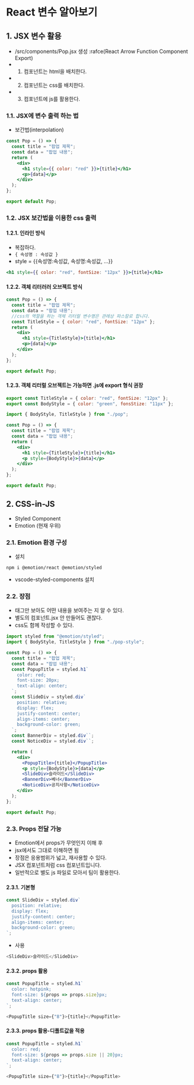 # React 변수 알아보기

## 1. JSX 변수 활용

- /src/components/Pop.jsx 생성
  :rafce(React Arrow Function Component Export)
- 1. 컴포넌트는 html을 배치한다.
- 2. 컴포넌트는 css를 배치한다.
- 3. 컴포넌트에 js를 활용한다.

### 1.1. JSX에 변수 출력 하는 법

- 보간법(interpolation)

```jsx
const Pop = () => {
  const title = "팝업 제목";
  const data = "팝업 내용";
  return (
    <div>
      <h1 style={{ color: "red" }}>{title}</h1>
      <p>{data}</p>
    </div>
  );
};

export default Pop;
```

### 1.2. JSX 보간법을 이용한 css 출력

#### 1.2.1. 인라인 방식

- 복잡하다.
- `{ 속성명 : 속성값 }`
- style = {{속성명:속성값, 속성명:속성값, ...}}

```jsx
<h1 style={{ color: "red", fontSize: "12px" }}>{title}</h1>
```

#### 1.2.2. 객체 리터러러 오브젝트 방식

```jsx
const Pop = () => {
  const title = "팝업 제목";
  const data = "팝업 내용";
  //css의 역할을 하는 객체 리터럴 변수명은 관례상 파스칼로 합니다.
  const TitleStyle = { color: "red", fontSize: "12px" };
  return (
    <div>
      <h1 style={TitleStyle}>{title}</h1>
      <p>{data}</p>
    </div>
  );
};

export default Pop;
```

#### 1.2.3. 객체 리터럴 오브젝트는 가능하면 .js에 export 형식 권장

```js
export const TitleStyle = { color: "red", fontSize: "12px" };
export const BodyStyle = { color: "green", fonsStize: "11px" };
```

```jsx
import { BodyStyle, TitleStyle } from "./pop";

const Pop = () => {
  const title = "팝업 제목";
  const data = "팝업 내용";
  return (
    <div>
      <h1 style={TitleStyle}>{title}</h1>
      <p style={BodyStyle}>{data}</p>
    </div>
  );
};

export default Pop;
```

## 2. CSS-in-JS

- Styled Component
- Emotion (현재 우위)

### 2.1. Emotion 환경 구성

- 설치

```
npm i @emotion/react @emotion/styled
```

- vscode-styled-components 설치

### 2.2. 장점

- 태그만 보아도 어떤 내용을 보여주는 지 알 수 있다.
- 별도의 컴포넌트.jsx 안 만들어도 괜찮다.
- css도 함께 작성할 수 있다.

```jsx
import styled from "@emotion/styled";
import { BodyStyle, TitleStyle } from "./pop-style";

const Pop = () => {
  const title = "팝업 제목";
  const data = "팝업 내용";
  const PopupTitle = styled.h1`
    color: red;
    font-size: 20px;
    text-align: center;
  `;
  const SlideDiv = styled.div`
    position: relative;
    display: flex;
    justify-content: center;
    align-items: center;
    background-color: green;
  `;
  const BannerDiv = styled.div``;
  const NoticeDiv = styled.div``;

  return (
    <div>
      <PopupTitle>{title}</PopupTitle>
      <p style={BodyStyle}>{data}</p>
      <SlideDiv>슬라이드</SlideDiv>
      <BannerDiv>베너</BannerDiv>
      <NoticeDiv>공지사항</NoticeDiv>
    </div>
  );
};

export default Pop;
```

### 2.3. Props 전달 가능

- Emotion에서 props가 무엇인지 이해 후
- jsx에서도 그대로 이해하면 됨
- 장점은 응용범위가 넓고, 재사용할 수 있다.
- JSX 컴포넌트처럼 css 컴포넌트입니다.
- 일반적으로 별도 js 파일로 모아서 팀이 활용한다.

#### 2.3.1. 기본형

```js
const SlideDiv = styled.div`
  position: relative;
  display: flex;
  justify-content: center;
  align-items: center;
  background-color: green;
`;
```

- 사용

```js
<SlideDiv>슬라이드</SlideDiv>
```

#### 2.3.2. props 활용

```js
const PopupTitle = styled.h1`
  color: hotpink;
  font-size: ${props => props.size}px;
  text-align: center;
`;
```

```js
<PopupTitle size={"8"}>{title}</PopupTitle>
```

#### 2.3.3. props 활용-디폴트값을 적용

```js
const PopupTitle = styled.h1`
  color: red;
  font-size: ${props => props.size || 20}px;
  text-align: center;
`;
```

```js
<PopupTitle size={"8"}>{title}</PopupTitle>
```
